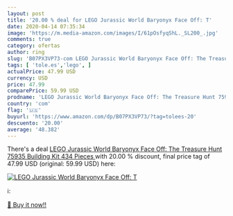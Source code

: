 ```yaml
---
layout: post
title: '20.00 % deal for LEGO Jurassic World Baryonyx Face Off: T'
date: 2020-04-14 07:35:34
image: 'https://m.media-amazon.com/images/I/61pOsfyqShL._SL200_.jpg'
comments: true
category: ofertas
author: ring
slug: 'B07PX3VP73-com LEGO Jurassic World Baryonyx Face Off: The Treasure Hunt...'
tags: [ 'tole.es','lego', ]
actualPrice: 47.99 USD
currency: USD
price: 47.99
comparePrice: 59.99 USD
prodname: 'LEGO Jurassic World Baryonyx Face Off: The Treasure Hunt 75935 Building Kit  434 Pieces '
country: 'com'
flag: '🇺🇸'
buyurl: 'https://www.amazon.com/dp/B07PX3VP73/?tag=tolees-20'
descuento: '20.00'
average: '48.382'
---
```


There's a deal [LEGO Jurassic World Baryonyx Face Off: The Treasure Hunt 75935 Building Kit  434 Pieces ](https://www.amazon.com/dp/B07PX3VP73/?tag=tolees-20)  with  20.00 % discount, final price tag of  47.99 USD (original: 59.99 USD) here:

[![LEGO Jurassic World Baryonyx Face Off: T](https://m.media-amazon.com/images/I/61pOsfyqShL._SL200_.jpg)](https://www.amazon.com/dp/B07PX3VP73/?tag=tolees-20)

ℹ️:


[🛒 Buy it now!!](https://www.amazon.com/dp/B07PX3VP73/?tag=tolees-20)
